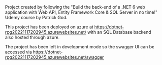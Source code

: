 Project created by following the "Build the back-end of a .NET 6 web application with Web API, Entity Framework Core & SQL Server in no time!" Udemy course by Patrick God.

This project has been deployed on azure at https://dotnet-rpg20221117202945.azurewebsites.net/ with an SQL Database backend also hosted through azure.

The project has been left in development mode so the swagger UI can be accessed via https://dotnet-rpg20221117202945.azurewebsites.net/swagger
